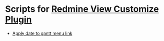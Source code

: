# Scripts for [Redmine View Customize Plugin](https://github.com/onozaty/redmine-view-customize)

- [Apply date to gantt menu link](https://github.com/mi-yo/redmine-view-customize-scripts/blob/master/script/apply_date_to_gantt_menu_link.css)